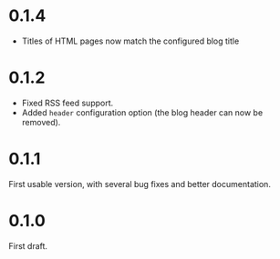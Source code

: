 # 0.1.4

- Titles of HTML pages now match the configured blog title

# 0.1.2

- Fixed RSS feed support.
- Added `header` configuration option (the blog header can now be removed).

# 0.1.1

First usable version, with several bug fixes and better documentation.

# 0.1.0 

First draft.
